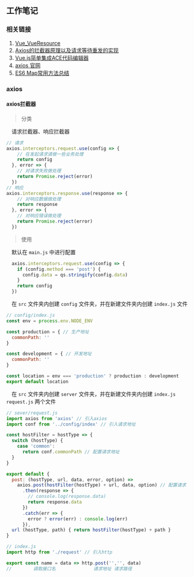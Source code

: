 ## 工作笔记

### 相关链接

1. [Vue_VueResource](https://segmentfault.com/a/1190000007087934)
2. [Axios的拦截器原理以及请求等待重发的实现](https://www.jianshu.com/p/115b4c79a75d)
3. [Vue.js简单集成ACE代码编辑器](https://blog.csdn.net/YoshinoNanjo/article/details/82978668)
4. [axios 官网](http://www.axios-js.com/)
5. [ES6 Map常用方法总结](https://segmentfault.com/a/1190000010470987)

### axios

#### axios拦截器

> 分类

&emsp;请求拦截器、响应拦截器

``` javascript
// 请求
axios.interceptors.request.use(config => {
    // 在发起请求请做一些业务处理
    return config
  }, error => {
    // 对请求失败做处理
    return Promise.reject(error)
  })
// 响应
axios.interceptors.response.use(response => {
    // 对响应数据做处理
    return response
  }, error => {
    // 对响应错误做处理
    return Promise.reject(error)
  })
```

> 使用

&emsp;默认在 `main.js` 中进行配置

``` javascript
  axios.interceptors.request.use(config => {
    if (config.method === 'post') {
      config.data = qs.stringify(config.data)
    }
    return config
  })
```

&emsp;在 `src` 文件夹内创建 `config` 文件夹，并在新建文件夹内创建 `index.js` 文件

``` javascript
// config/index.js
const env = process.env.NODE_ENV

const production = { // 生产地址
  commonPath: ''
}

const development = { // 开发地址
  commonPath: ''
}

const location = env === 'production' ? production : development
export default location
```

&emsp;在 `src` 文件夹内创建 `server` 文件夹，并在新建文件夹内创建 `index.js` `request.js` 两个文件

``` javascript
// sever/request.js
import axios from 'axios' // 引入axios
import conf from '../config/index' // 引入请求地址

const hostFilter = hostType => {
  switch (hostType) {
    case 'common':
      return conf.commonPath // 配置请求地址
  }
}

export default {
  post: (hostType, url, data, error, option) =>
    axios.post(hostFilter(hostType) + url, data, option) // 配置请求
      .then(response => {
        // console.log(response.data)
        return response.data
      })
      .catch(err => {
        error ? error(err) : console.log(err)
      }),
  url (hostType, path) { return hostFilter(hostType) + path }
}
```

``` javascript
// index.js
import http from './request' // 引入http

export const name = data => http.post('','', data)
//        调取接口名              请求地址 请求路径
```
